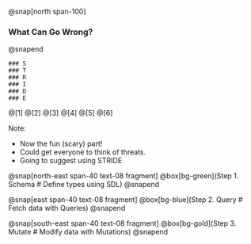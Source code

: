 @snap[north span-100]
### What Can Go Wrong?
@snapend

```
### S
### T
### R
### I
### D
### E
```

@[1]
@[2]
@[3]
@[4]
@[5]
@[6]

Note:
- Now the fun (scary) part!
- Could get everyone to think of threats.
- Going to suggest using STRIDE

@snap[north-east span-40 text-08 fragment]
@box[bg-green](Step 1. Schema # Define types using SDL)
@snapend

@snap[east span-40 text-08 fragment]
@box[bg-blue](Step 2. Query # Fetch data with Queries)
@snapend

@snap[south-east span-40 text-08 fragment]
@box[bg-gold](Step 3. Mutate # Modify data with Mutations)
@snapend